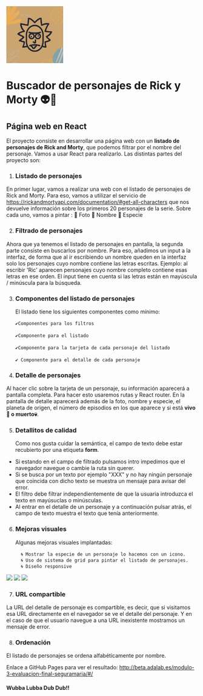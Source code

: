 <img src="https://raw.githubusercontent.com/seguramaria/Buscador-de-personajes-de-Rick-y-Morty-seguramaria/master/src/images/1.png" width="150"/>

# Buscador de personajes de Rick y Morty 👽🚀

## Página web en React

El proyecto consiste en desarrollar una página web con un **listado de personajes de Rick and Morty**, que
podemos filtrar por el nombre del personaje. Vamos a usar React para realizarlo.
Las distintas partes del proyecto son:

1.  ### Listado de personajes

En primer lugar, vamos a realizar una web con el listado de personajes de Rick and Morty.
Para eso, vamos a utilizar el servicio de https://rickandmortyapi.com/documentation/#get-all-characters que nos devuelve información sobre los primeros 20 personajes de la serie. Sobre cada uno, vamos a pintar :
🔹 Foto
🔹 Nombre
🔹 Especie

2.  ### Filtrado de personajes

Ahora que ya tenemos el listado de personajes en pantalla, la segunda parte consiste en buscarlos por nombre. Para eso, añadimos un input a la interfaz, de forma que al ir escribiendo un nombre queden en la interfaz solo los personajes cuyo nombre contiene las letras escritas. Ejemplo: al escribir 'Ric' aparecen personajes cuyo nombre completo contiene esas letras en ese orden.
El input tiene en cuenta si las letras están en mayúscula / minúscula para la búsqueda.

3.  ### Componentes del listado de personajes

    El listado tiene los siguientes componentes como mínimo:

        ✔️Componentes para los filtros

        ✔️Componente para el listado

        ✔️Componente para la tarjeta de cada personaje del listado

        ✔️ Componente para el detalle de cada personaje

4.  ### Detalle de personajes

Al hacer clic sobre la tarjeta de un personaje, su información aparecerá a pantalla completa. Para hacer esto usaremos rutas y React router.
En la pantalla de detalle aparecerá además de la foto, nombre y especie, el planeta de origen, el número de episodios en los que aparece y si está **vivo 💃 o muerto💀**.

5.  ### Detallitos de calidad
    Como nos gusta cuidar la semántica, el campo de texto debe estar recubierto por una etiqueta **form**.

- Si estando en el campo de filtrado pulsamos intro impedimos que el navegador navegue o cambie la ruta sin querer.
- Si se busca por un texto por ejemplo "XXX" y no hay ningún personaje que coincida con dicho texto se muestra un mensaje para avisar del error.
- El filtro debe filtrar independientemente de que la usuaria introduzca el texto en mayúsuclas o minúsculas.
- Al entrar en el detalle de un personaje y a continuación pulsar atrás, el campo de texto muestra el texto que tenía anteriormente.

6.  ### Mejoras visuales

    Algunas mejoras visuales implantadas:

          🌀 Mostrar la especie de un personaje lo hacemos con un icono.
          🌀 Uso de sistema de grid para pintar el listado de personajes.
          🌀 Diseño responsive

<img src="https://raw.githubusercontent.com/seguramaria/Buscador-de-personajes-de-Rick-y-Morty-seguramaria/src/images/responsive/4.png" width="200"/>
<img src="https://raw.githubusercontent.com/seguramaria/Buscador-de-personajes-de-Rick-y-Morty-seguramaria/src/images/responsive/5.png" width="200"/>
<img src="https://raw.githubusercontent.com/seguramaria/Buscador-de-personajes-de-Rick-y-Morty-seguramaria/src/images/responsive/6.png" width="200"/>

7.  ### URL compartible

La URL del detalle de personaje es compartible, es decir, que si visitamos esa URL directamente en el navegador se ve el detalle del personaje. Y en el caso de que el usuario navegue a una URL inexistente mostramos un mensaje de error.

8.  ### Ordenación

El listado de personajes se ordena alfabéticamente por nombre.

Enlace a GitHub Pages para ver el resultado: http://beta.adalab.es/modulo-3-evaluacion-final-seguramaria/#/

#### Wubba Lubba Dub Dub!!
